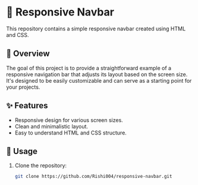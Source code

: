 # 🌟 Responsive Navbar

This repository contains a simple responsive navbar created using HTML and CSS.

## 📝 Overview

The goal of this project is to provide a straightforward example of a responsive navigation bar that adjusts its layout based on the screen size. It's designed to be easily customizable and can serve as a starting point for your projects.

## ✨ Features

- Responsive design for various screen sizes.
- Clean and minimalistic layout.
- Easy to understand HTML and CSS structure.

## 🚀 Usage

1. Clone the repository:

   ```bash
   git clone https://github.com/Rishi004/responsive-navbar.git
